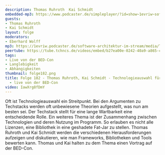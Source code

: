 ```yaml
---
description: Thomas Ruhroth  Kai Schmidt
embedded-mp3: https://www.podcaster.de/simpleplayer/?id=show~1evriw~software-architektur-im-stream~pod-cfc20d3dfc897d8f237792fbb4&v=1696010535
guests:
- Thomas Ruhroth
- Kai Schmidt
layout: folge
moderators:
- Eberhard Wolff
mp3: https://1evriw.podcaster.de/software-architektur-im-stream/media/Thomas_Ruhroth_Kai_Schmidt_Technologieauswahl_fuer_wartbare_Projekte.mp3
peertube: https://tube.tchncs.de/videos/embed/b27ea00e-0242-40a9-a865-cf623e5232d2
tags:
- Live von der BED-Con
- Langlebigkeit
- Abhängigkeiten
thumbnail: folge182.png
title: Folge 182 - Thomas Ruhroth, Kai Schmidt - Technologieauswahl für wartbare Projekte
  - live von der BED-Con
video: IawXrg8fDmY
---
```


Oft ist Technologieauswahl ein Streitpunkt. Bei den Argumenten zu
Techstacks werden oft unbewiesene Theorien aufgestellt, was nun am
besten sei. Der Techstack stellt für eine lange Wartbarkeit eine
entscheidende Rolle. Ein weiteres Thema ist der Zusammenhang zwischen
Technologien und deren Nutzung im Programm. So erlauben es nicht alle
Lizenzen, eine Bibliothek in eine geshadete Fat-Jar zu stellen. Thomas
Ruhroth und Kai Schmidt werden die verschiedenen Herausforderungen
aufzeigen und diskutieren, wie man Frameworks, Bibliotheken und Tools
bewerten kann. Thomas und Kai halten zu dem Thema einen Vortrag auf
der BED-Con.
